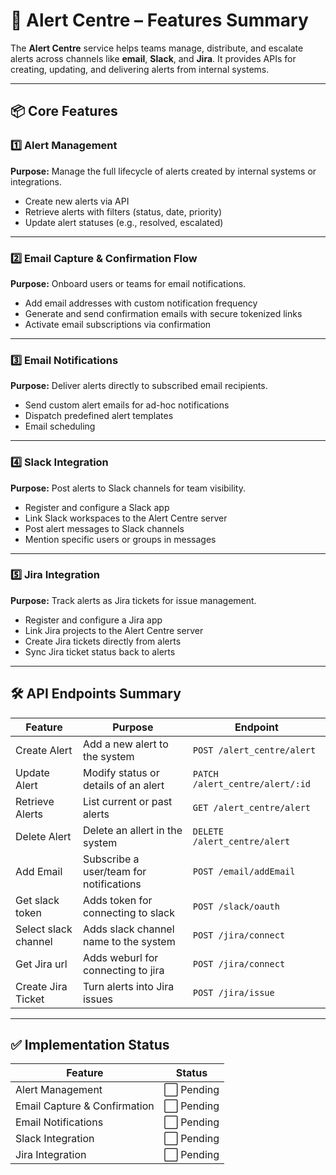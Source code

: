 # 🚨 Alert Centre – Features Summary

The **Alert Centre** service helps teams manage, distribute, and escalate alerts across channels like **email**, **Slack**, and **Jira**. It provides APIs for creating, updating, and delivering alerts from internal systems.  

---

## 📦 Core Features

### 1️⃣ Alert Management

**Purpose:** Manage the full lifecycle of alerts created by internal systems or integrations.

- Create new alerts via API
- Retrieve alerts with filters (status, date, priority)
- Update alert statuses (e.g., resolved, escalated)

---

### 2️⃣ Email Capture & Confirmation Flow

**Purpose:** Onboard users or teams for email notifications.

- Add email addresses with custom notification frequency
- Generate and send confirmation emails with secure tokenized links
- Activate email subscriptions via confirmation

---

### 3️⃣ Email Notifications

**Purpose:** Deliver alerts directly to subscribed email recipients.

- Send custom alert emails for ad-hoc notifications
- Dispatch predefined alert templates
- Email scheduling

---

### 4️⃣ Slack Integration

**Purpose:** Post alerts to Slack channels for team visibility.

- Register and configure a Slack app
- Link Slack workspaces to the Alert Centre server
- Post alert messages to Slack channels
- Mention specific users or groups in messages

---

### 5️⃣ Jira Integration

**Purpose:** Track alerts as Jira tickets for issue management.

- Register and configure a Jira app
- Link Jira projects to the Alert Centre server
- Create Jira tickets directly from alerts
- Sync Jira ticket status back to alerts

---



## 🛠 API Endpoints Summary

| Feature              | Purpose                              | Endpoint                          |
|----------------------|--------------------------------------|------------------------------------|
| Create Alert         | Add a new alert to the system        | `POST /alert_centre/alert`        |
| Update Alert         | Modify status or details of an alert | `PATCH /alert_centre/alert/:id`   |
| Retrieve Alerts      | List current or past alerts          | `GET /alert_centre/alert`         |
| Delete Alert         | Delete an allert in the system       | `DELETE /alert_centre/alert`      |
| Add Email            | Subscribe a user/team for notifications | `POST /email/addEmail`         |
| Get slack token      | Adds token for connecting to slack   | `POST /slack/oauth`               |
| Select slack channel | Adds slack channel name to the system| `POST /jira/connect`              |
| Get Jira url         | Adds weburl for connecting to jira   | `POST /jira/connect`              |
| Create Jira Ticket   | Turn alerts into Jira issues         | `POST /jira/issue`                |

---

## ✅ Implementation Status

| Feature                        | Status   |
|--------------------------------|----------|
| Alert Management               | ⬜ Pending|
| Email Capture & Confirmation   | ⬜ Pending|
| Email Notifications            | ⬜ Pending|
| Slack Integration              | ⬜ Pending|
| Jira Integration               | ⬜ Pending|

